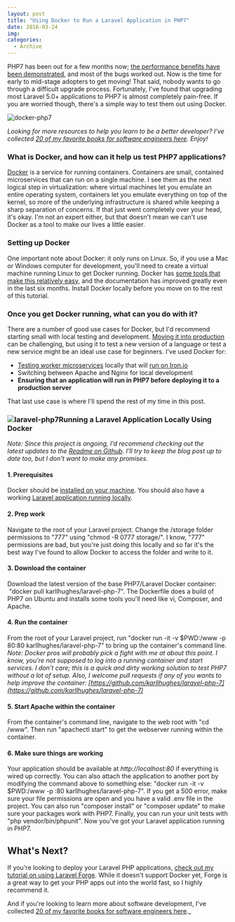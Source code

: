 ```yaml
---
layout: post
title: "Using Docker to Run a Laravel Application in PHP7"
date: 2016-03-24
img: 
categories:
  - Archive
---
```


PHP7 has been out for a few months now; [the performance benefits have been demonstrated](http://www.infoworld.com/article/3011967/web-development/php-7-offers-twice-the-performance.html), and most of the bugs worked out. Now is the time for early to mid-stage adopters to get moving! That said, nobody wants to go through a difficult upgrade process. Fortunately, I've found that upgrading most Laravel 5.0+ applications to PHP7 is almost completely pain-free. If you are worried though, there's a simple way to test them out using Docker.

![docker-php7](https://i.imgur.com/xwm4v6Q.png)

_Looking for more resources to help you learn to be a better developer? I've collected [20 of my favorite books for software engineers here](/posts/software-engineering-books). Enjoy!_

### What is Docker, and how can it help us test PHP7 applications?

[Docker](https://www.docker.com/) is a service for running containers. Containers are small, contained microservices that can run on a single machine. I see them as the next logical step in virtualization: where virtual machines let you emulate an entire operating system, containers let you emulate everything on top of the kernel, so more of the underlying infrastructure is shared while keeping a sharp separation of concerns. If that just went completely over your head, it's okay. I'm not an expert either, but that doesn't mean we can't use Docker as a tool to make our lives a little easier.

### Setting up Docker

One important note about Docker: it only runs on Linux. So, if you use a Mac or Windows computer for development, you'll need to create a virtual machine running Linux to get Docker running. Docker has [some tools that make this relatively easy](https://docs.docker.com/engine/installation/), and the documentation has improved greatly even in the last six months. Install Docker locally before you move on to the rest of this tutorial.

### Once you get Docker running, what can you do with it?

There are a number of good use cases for Docker, but I'd recommend starting small with local testing and development. [Moving it into production](http://blog.heavybit.com/blog/2015/3/23/dockermeetup) can be challenging, but using it to test a new version of a language or test a new service might be an ideal use case for beginners. I've used Docker for:

*   [Testing worker microservices](/posts/testing-layers) locally that will [run on Iron.io](https://github.com/iron-io/dockerworker)
*   Switching between Apache and Nginx for local development
*   **Ensuring that an application will run in PHP7 before deploying it to a production server**

That last use case is where I'll spend the rest of my time in this post.

### ![laravel-php7](http://i.imgur.com/FixPN7L.png)Running a Laravel Application Locally Using Docker

_Note: Since this project is ongoing, I'd recommend checking out the latest updates to the [Readme on Github](https://github.com/karllhughes/laravel-php-7). I'll try to keep the blog post up to date too, but I don't want to make any promises._

#### 1\. Prerequisites

Docker should be [installed on your machine](https://docs.docker.com/engine/installation/). You should also have a working [Laravel application running locally](https://laravel.com/docs/5.2).

#### 2\. Prep work

Navigate to the root of your Laravel project. Change the /storage folder permissions to "777" using "chmod -R 0777 storage/". I know, "777" permissions are bad, but you're just doing this locally and so far it's the best way I've found to allow Docker to access the folder and write to it.

#### 3\. Download the container

Download the latest version of the base PHP7/Laravel Docker container:  "docker pull karllhughes/laravel-php-7". The Dockerfile does a build of PHP7 on Ubuntu and installs some tools you'll need like vi, Composer, and Apache.

#### 4\. Run the container

From the root of your Laravel project, run "docker run -it -v $PWD:/www -p 80:80 karllhughes/laravel-php-7" to bring up the container's command line. _Note: Docker pros will probably pick a fight with me at about this point. I know, you're not supposed to log into a running container and start services. I don't care; this is a quick and dirty working solution to test PHP7 without a lot of setup. Also, I welcome pull requests if any of you wants to help improve the container: [https://github.com/karllhughes/laravel-php-7](https://github.com/karllhughes/laravel-php-7)_

#### 5\. Start Apache within the container

From the container's command line, navigate to the web root with "cd /www". Then run "apachectl start" to get the webserver running within the container.

#### 6. Make sure things are working

Your application should be available at _http://localhost:80_ if everything is wired up correctly. You can also attach the application to another port by modifying the command above to something else: "docker run -it -v $PWD:/www -p <YOUR LOCAL PORT>:80 karllhughes/laravel-php-7". If you get a 500 error, make sure your file permissions are open and you have a valid .env file in the project. You can also run "composer install" or "composer update" to make sure your packages work with PHP7\. Finally, you can run your unit tests with "php vendor/bin/phpunit". Now you've got your Laravel application running in PHP7.

## What's Next?
If you're looking to deploy your Laravel PHP applications, [check out my tutorial on using Laravel Forge](/posts/laravel-forge). While it doesn't support Docker yet, Forge is a great way to get your PHP apps out into the world fast, so I highly recommend it.

And if you're looking to learn more about software development, I've collected [20 of my favorite books for software engineers here](/posts/software-engineering-books)._
